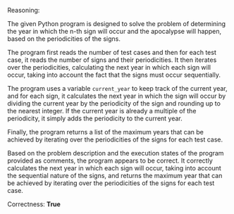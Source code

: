 Reasoning:

The given Python program is designed to solve the problem of determining the year in which the n-th sign will occur and the apocalypse will happen, based on the periodicities of the signs.

The program first reads the number of test cases and then for each test case, it reads the number of signs and their periodicities. It then iterates over the periodicities, calculating the next year in which each sign will occur, taking into account the fact that the signs must occur sequentially.

The program uses a variable `current_year` to keep track of the current year, and for each sign, it calculates the next year in which the sign will occur by dividing the current year by the periodicity of the sign and rounding up to the nearest integer. If the current year is already a multiple of the periodicity, it simply adds the periodicity to the current year.

Finally, the program returns a list of the maximum years that can be achieved by iterating over the periodicities of the signs for each test case.

Based on the problem description and the execution states of the program provided as comments, the program appears to be correct. It correctly calculates the next year in which each sign will occur, taking into account the sequential nature of the signs, and returns the maximum year that can be achieved by iterating over the periodicities of the signs for each test case.

Correctness: **True**